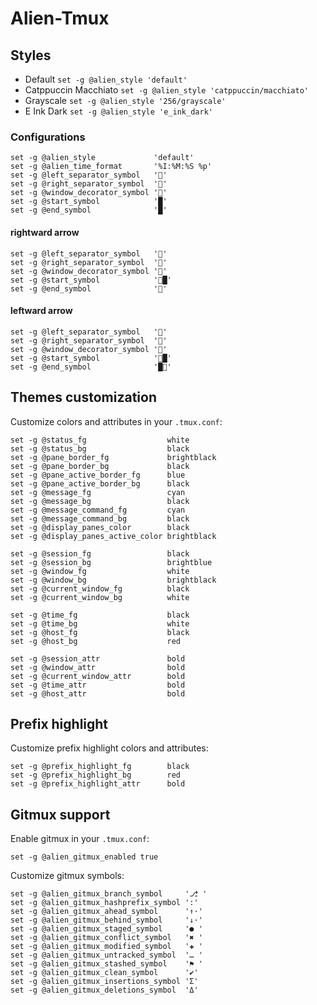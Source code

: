 # Alien-Tmux

## Styles

- Default              `set -g @alien_style 'default'`
- Catppuccin Macchiato `set -g @alien_style 'catppuccin/macchiato'`
- Grayscale            `set -g @alien_style '256/grayscale'`
- E Ink Dark           `set -g @alien_style 'e_ink_dark'`

### Configurations

```shell
set -g @alien_style             'default'
set -g @alien_time_format       '%I:%M:%S %p'
set -g @left_separator_symbol   ''
set -g @right_separator_symbol  ''
set -g @window_decorator_symbol ''
set -g @start_symbol            '█'
set -g @end_symbol              '█'
```

#### rightward arrow
```shell
set -g @left_separator_symbol   ''
set -g @right_separator_symbol  ''
set -g @window_decorator_symbol ''
set -g @start_symbol            '█'
set -g @end_symbol              ''
```

#### leftward arrow
```shell
set -g @left_separator_symbol   ''
set -g @right_separator_symbol  ''
set -g @window_decorator_symbol ''
set -g @start_symbol            '█'
set -g @end_symbol              '█'
```

## Themes customization

Customize colors and attributes in your `.tmux.conf`:

```shell
set -g @status_fg                  white
set -g @status_bg                  black
set -g @pane_border_fg             brightblack
set -g @pane_border_bg             black
set -g @pane_active_border_fg      blue
set -g @pane_active_border_bg      black
set -g @message_fg                 cyan
set -g @message_bg                 black
set -g @message_command_fg         cyan
set -g @message_command_bg         black
set -g @display_panes_color        black
set -g @display_panes_active_color brightblack

set -g @session_fg                 black
set -g @session_bg                 brightblue
set -g @window_fg                  white
set -g @window_bg                  brightblack
set -g @current_window_fg          black
set -g @current_window_bg          white

set -g @time_fg                    black
set -g @time_bg                    white
set -g @host_fg                    black
set -g @host_bg                    red

set -g @session_attr               bold
set -g @window_attr                bold
set -g @current_window_attr        bold
set -g @time_attr                  bold
set -g @host_attr                  bold
```

## Prefix highlight

Customize prefix highlight colors and attributes:

```shell
set -g @prefix_highlight_fg        black
set -g @prefix_highlight_bg        red
set -g @prefix_highlight_attr      bold
```

## Gitmux support

Enable gitmux in your `.tmux.conf`:

```shell
set -g @alien_gitmux_enabled true
```

Customize gitmux symbols:

```shell
set -g @alien_gitmux_branch_symbol     '⎇ '
set -g @alien_gitmux_hashprefix_symbol ':'
set -g @alien_gitmux_ahead_symbol      '↑·'
set -g @alien_gitmux_behind_symbol     '↓·'
set -g @alien_gitmux_staged_symbol     '● '
set -g @alien_gitmux_conflict_symbol   '✖ '
set -g @alien_gitmux_modified_symbol   '✚ '
set -g @alien_gitmux_untracked_symbol  '… '
set -g @alien_gitmux_stashed_symbol    '⚑ '
set -g @alien_gitmux_clean_symbol      '✔'
set -g @alien_gitmux_insertions_symbol 'Σ'
set -g @alien_gitmux_deletions_symbol  'Δ'
```
